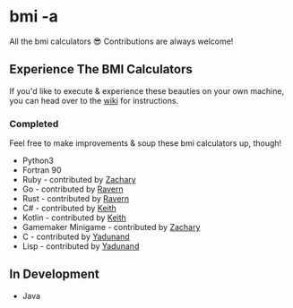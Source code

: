# bmi -a
All the bmi calculators 😎 Contributions are always welcome!

## Experience The BMI Calculators
If you'd like to execute & experience these beauties on your own machine, you can head over to the [wiki](https://github.com/shleen/bmi-a/wiki) for instructions.

### Completed
Feel free to make improvements & soup these bmi calculators up, though!

- Python3
- Fortran 90
- Ruby - contributed by [Zachary](https://github.com/zacharytay1994)
- Go - contributed by [Ravern](https://github.com/ravernkoh)
- Rust - contributed by [Ravern](https://github.com/ravernkoh)
- C# - contributed by [Keith](https://github.com/Kaioru)
- Kotlin - contributed by [Keith](https://github.com/Kaioru)
- Gamemaker Minigame - contributed by [Zachary](https://github.com/zacharytay1994)
- C - contributed by [Yadunand](https://github.com/yadunut)
- Lisp - contributed by [Yadunand](https://github.com/yadunut)

## In Development
- Java

